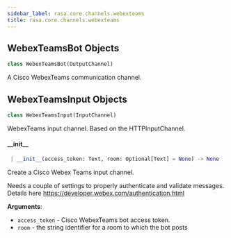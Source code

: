 ```yaml
---
sidebar_label: rasa.core.channels.webexteams
title: rasa.core.channels.webexteams
---
```

## WebexTeamsBot Objects

```python
class WebexTeamsBot(OutputChannel)
```

A Cisco WebexTeams communication channel.

## WebexTeamsInput Objects

```python
class WebexTeamsInput(InputChannel)
```

WebexTeams input channel. Based on the HTTPInputChannel.

#### \_\_init\_\_

```python
 | __init__(access_token: Text, room: Optional[Text] = None) -> None
```

Create a Cisco Webex Teams input channel.

Needs a couple of settings to properly authenticate and validate
messages. Details here https://developer.webex.com/authentication.html

**Arguments**:

- `access_token` - Cisco WebexTeams bot access token.
- `room` - the string identifier for a room to which the bot posts

